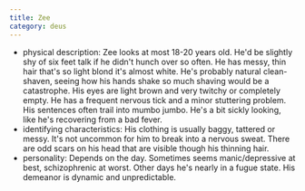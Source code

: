 ```yaml
---
title: Zee
category: deus
---
```

* physical description:  Zee looks at most 18-20 years old.  He'd be slightly shy of six feet talk if he didn't hunch over so often.  He has messy, thin hair that's so light blond it's almost white.  He's probably natural clean-shaven, seeing how his hands shake so much shaving would be a catastrophe.  His eyes are light brown and very twitchy or completely empty.  He has a frequent nervous tick and a minor stuttering problem.  His sentences often trail into mumbo jumbo.  He's a bit sickly looking, like he's recovering from a bad fever.
* identifying characteristics:  His clothing is usually baggy, tattered or messy.  It's not uncommon for him to break into a nervous sweat.  There are odd scars on his head that are visible though his thinning hair.
* personality:  Depends on the day.  Sometimes seems manic/depressive at best, schizophrenic at worst.  Other days he's nearly in a fugue state.  His demeanor is dynamic and unpredictable.
